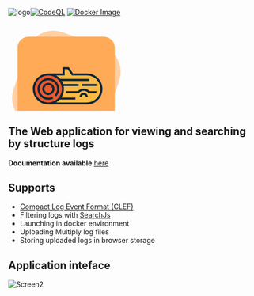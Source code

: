 ![logo](https://github.com/StefjJHK/cs-logs-viewer/assets/66734934/382ffaa3-1486-49ef-acaa-61e251999706)[![CodeQL](https://github.com/StefjJHK/cs-log-viewer/actions/workflows/codeql.yml/badge.svg)](https://github.com/StefjJHK/cs-log-viewer/actions/workflows/codeql.yml)
[![Docker Image](https://github.com/StefjJHK/cs-log-viewer/actions/workflows/docker-image.yml/badge.svg)](https://github.com/StefjJHK/cs-log-viewer/actions/workflows/docker-image.yml)
<?xml version="1.0"?>
<svg width="713" height="250" xmlns="http://www.w3.org/2000/svg" xmlns:svg="http://www.w3.org/2000/svg">
 <g class="layer">
  <g id="svg_1"/>
  <g id="svg_12">
   <g id="svg_11">
    <rect fill="#ffd0a5" height="77.67" id="svg_8" rx="22" stroke="#000" stroke-width="0" transform="matrix(2.39144 0.824787 -0.824787 2.39144 0.841086 -452.919)" width="77.67" x="79.2" y="162.08"/>
    <rect fill="#ffaa56" height="196.49" id="svg_6" rx="22" stroke="#000" stroke-width="0" width="196.49" x="18.76" y="27.24"/>
    <g id="svg_4">
     <g id="svg_5">
      <path d="m159,103.47l-29.27,0l-8.61,-12.63l-9.29,0l0.03,12.63l-30.86,0c-16.23,0 -29.38,13.16 -29.38,29.39c0,16.23 13.15,29.38 29.38,29.38l78,0c16.23,0 29.38,-13.15 29.38,-29.38c0,-16.23 -13.15,-29.39 -29.38,-29.39z" fill="#FABA45" id="svg_7"/>
      <circle cx="81" cy="132.86" fill="#E95B2D" id="svg_9" r="29.38"/>
      <path d="m159,101.38l-28.16,0l-8.62,-12.63l-12.49,0l0.03,12.63l-28.76,0c-17.35,0 -31.48,14.12 -31.48,31.48s14.13,31.48 31.48,31.48l78,0c17.36,0 31.48,-14.12 31.48,-31.48s-14.12,-31.48 -31.48,-31.48zm-105.29,31.48c0,-15.05 12.24,-27.29 27.29,-27.29c15.05,0 27.29,12.24 27.29,27.29c0,15.05 -12.24,27.29 -27.29,27.29c-15.05,0 -27.29,-12.24 -27.29,-27.29zm105.29,27.29l-62.32,0c2.71,-1.56 5.17,-3.52 7.29,-5.79l31.59,0l0,-4.19l-28.28,0c3.29,-4.97 5.2,-10.92 5.2,-17.31c0,-2.04 -0.2,-4.04 -0.57,-5.97l30.25,0l0,-4.19l-31.36,0c-0.72,-2.11 -1.67,-4.13 -2.8,-6.01l55.88,0l0,-4.19l-58.89,0c-2.34,-2.76 -5.16,-5.11 -8.31,-6.93l17.28,0l-0.03,-12.63l6.08,0l8.61,12.63l30.38,0c15.05,0 27.29,12.24 27.29,27.29c0,15.05 -12.24,27.29 -27.29,27.29z" fill="#0F2639" id="svg_10"/>
      <path d="m90.7,152.49l-1.86,-3.75c-2.45,1.21 -5.09,1.83 -7.84,1.83c-9.76,0 -17.71,-7.95 -17.71,-17.71c0,-9.77 7.95,-17.71 17.71,-17.71c9.77,0 17.71,7.94 17.71,17.71c0,4.58 -1.75,8.93 -4.93,12.25l3.02,2.9c3.93,-4.1 6.1,-9.48 6.1,-15.15c0,-12.08 -9.82,-21.9 -21.9,-21.9c-12.07,0 -21.89,9.82 -21.89,21.9c0,12.07 9.82,21.89 21.89,21.89c3.4,0 6.66,-0.76 9.7,-2.26z" fill="#0F2639" id="svg_13"/>
      <path d="m68.69,132.86c0,6.79 5.52,12.31 12.31,12.31c6.79,0 12.32,-5.52 12.32,-12.31c0,-6.79 -5.53,-12.32 -12.32,-12.32c-6.79,0 -12.31,5.53 -12.31,12.32zm20.44,0c0,4.48 -3.65,8.12 -8.13,8.12c-4.48,0 -8.12,-3.64 -8.12,-8.12c0,-4.48 3.64,-8.13 8.12,-8.13c4.48,0 8.13,3.65 8.13,8.13z" fill="#0F2639" id="svg_14"/>
      <rect fill="#0F2639" height="4.19" id="svg_15" width="29.54" x="148.55" y="122.7"/>
      <path d="m152.43,140.51c-4.64,0 -8.42,3.78 -8.42,8.43l4.18,0c0,-2.34 1.9,-4.24 4.24,-4.24c2.34,0 4.24,1.9 4.24,4.24l4.19,0c0,-4.65 -3.78,-8.43 -8.43,-8.43z" fill="#0F2639" id="svg_16"/>
      <path d="m152.43,132.2c-4.56,0 -8.9,1.86 -12.05,5.14l-24.01,0l0,4.19l25.9,0l0.62,-0.74c2.39,-2.79 5.87,-4.4 9.54,-4.4c3.67,0 7.15,1.61 9.54,4.4l0.63,0.74l15.49,0l0,-4.19l-13.6,0c-3.15,-3.28 -7.49,-5.14 -12.06,-5.14z" fill="#0F2639" id="svg_17"/>
     </g>
    </g>
   </g>
  </g>
 </g>
</svg>

## The Web application for viewing and searching by structure logs
**Documentation available** [here](https://stefjjhk.github.io/cs-log-viewer/)
## Supports
- [Compact Log Event Format (CLEF)](https://clef-json.org/)
- Filtering logs with [SearchJs](https://github.com/deitch/searchjs)
- Launching in docker environment
- Uploading Multiply log files
- Storing uploaded logs in browser storage
## Application inteface
![Screen2](https://github.com/StefjJHK/cs-logs-viewer/assets/66734934/22500d10-d0a7-4c1e-9a5f-ccbc49a6368a)
